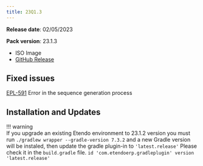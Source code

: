 ```yaml
---
title: 23Q1.3
---
```


**Release date**: 02/05/2023

**Pack version**: 23.1.3

- ISO Image
- [GitHub Release](https://github.com/etendosoftware/etendo_core/releases/tag/23.1.3)

## Fixed issues

[EPL-591](https://github.com/etendosoftware/etendo_core/issues/173) Error in the sequence generation process

## Installation and Updates

!!! warning    
    If you upgrade an existing Etendo environment to 23.1.2 version you must run `./gradlew wrapper --gradle-version 7.3.2` and a new Gradle version will be instaled, then update the gradle plugin-in to `'latest.release'`
    Please check it in the `build.gradle` file.
    `id 'com.etendoerp.gradleplugin' version 'latest.release'`
